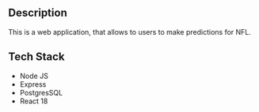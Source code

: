 ﻿## Description
This is a web application, that allows to users to make predictions for NFL.

## Tech Stack
* Node JS
* Express
* PostgresSQL
* React 18 